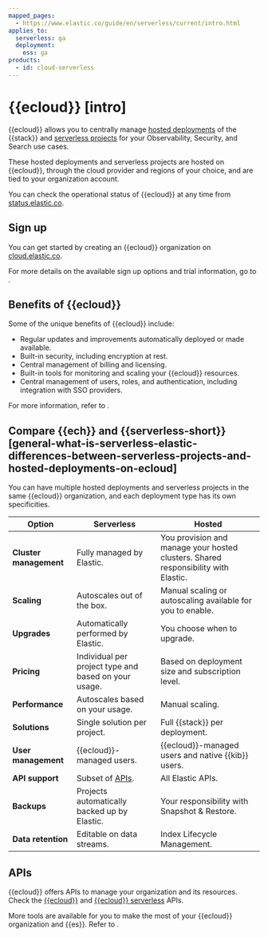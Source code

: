 ```yaml
---
mapped_pages:
  - https://www.elastic.co/guide/en/serverless/current/intro.html
applies_to:
  serverless: ga
  deployment:
    ess: ga
products:
  - id: cloud-serverless
---
```


# {{ecloud}} [intro]

{{ecloud}} allows you to centrally manage [hosted deployments](elastic-cloud/cloud-hosted.md) of the {{stack}} and [serverless projects](elastic-cloud/serverless.md) for your Observability, Security, and Search use cases. 

These hosted deployments and serverless projects are hosted on {{ecloud}}, through the cloud provider and regions of your choice, and are tied to your organization account.

You can check the operational status of {{ecloud}} at any time from [status.elastic.co](https://status.elastic.co/).

## Sign up

You can get started by creating an {{ecloud}} organization on [cloud.elastic.co](https://cloud.elastic.co/registration).

For more details on the available sign up options and trial information, go to [](elastic-cloud/create-an-organization.md).

## Benefits of {{ecloud}}

Some of the unique benefits of {{ecloud}} include:

- Regular updates and improvements automatically deployed or made available.
- Built-in security, including encryption at rest.
- Central management of billing and licensing.
- Built-in tools for monitoring and scaling your {{ecloud}} resources.
- Central management of users, roles, and authentication, including integration with SSO providers.

For more information, refer to [](/deploy-manage/cloud-organization.md).

## Compare {{ech}} and {{serverless-short}} [general-what-is-serverless-elastic-differences-between-serverless-projects-and-hosted-deployments-on-ecloud]

You can have multiple hosted deployments and serverless projects in the same {{ecloud}} organization, and each deployment type has its own specificities.


| Option | Serverless | Hosted |
| --- | --- | --- |
| **Cluster management** | Fully managed by Elastic. | You provision and manage your hosted clusters. Shared responsibility with Elastic. |
| **Scaling** | Autoscales out of the box. | Manual scaling or autoscaling available for you to enable. |
| **Upgrades** | Automatically performed by Elastic. | You choose when to upgrade. |
| **Pricing** | Individual per project type and based on your usage. | Based on deployment size and subscription level. |
| **Performance** | Autoscales based on your usage. | Manual scaling. |
| **Solutions** | Single solution per project. | Full {{stack}} per deployment. |
| **User management** | {{ecloud}}-managed users. | {{ecloud}}-managed users and native {{kib}} users. |
| **API support** | Subset of [APIs](https://www.elastic.co/docs/api). | All Elastic APIs. |
| **Backups** | Projects automatically backed up by Elastic. | Your responsibility with Snapshot & Restore. |
| **Data retention** | Editable on data streams. | Index Lifecycle Management. |

## APIs

{{ecloud}} offers APIs to manage your organization and its resources. Check the [{{ecloud}}](https://www.elastic.co/docs/api/doc/cloud/) and [{{ecloud}} serverless](https://www.elastic.co/docs/api/doc/elastic-cloud-serverless/) APIs.

More tools are available for you to make the most of your {{ecloud}} organization and {{es}}. Refer to [](/deploy-manage/deploy/elastic-cloud/tools-apis.md).
